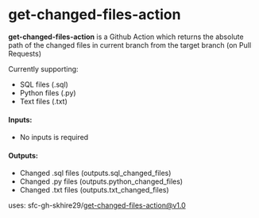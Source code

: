 # get-changed-files-action

**get-changed-files-action**  is a Github Action which returns the absolute path of the changed files in current branch from the target branch (on Pull Requests)

Currently supporting:
 - SQL files (.sql)
 - Python files (.py)
 - Text files (.txt)

#### Inputs:
 - No inputs is required

#### Outputs:
 -   Changed .sql files		(outputs.sql_changed_files) 
 -   Changed .py files		(outputs.python_changed_files)
 -  Changed .txt files		(outputs.txt_changed_files)


uses: sfc-gh-skhire29/get-changed-files-action@v1.0
